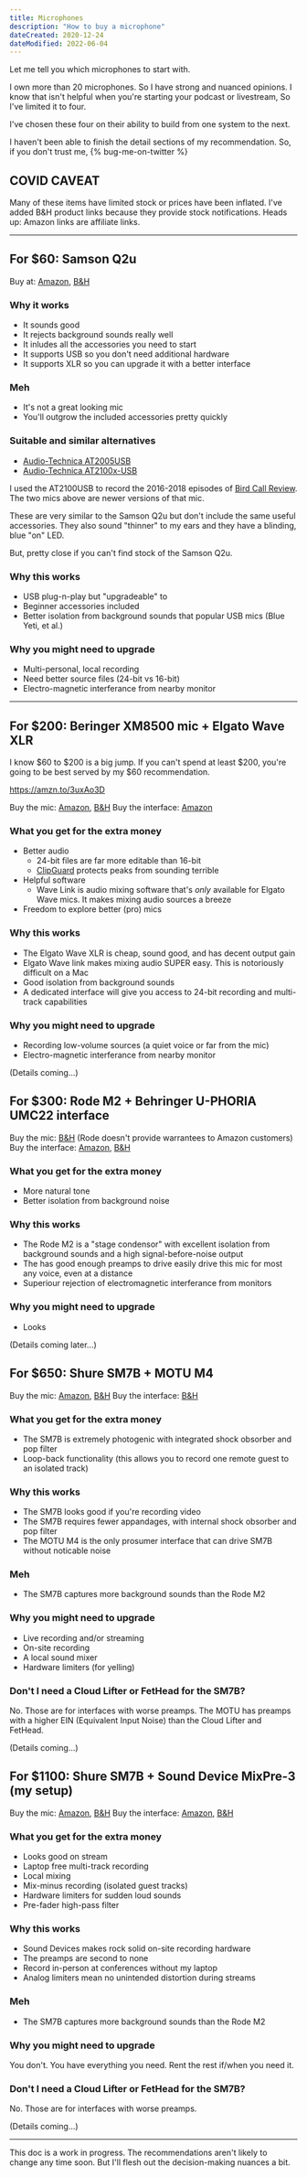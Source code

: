 ```yaml
---
title: Microphones
description: "How to buy a microphone"
dateCreated: 2020-12-24
dateModified: 2022-06-04
---
```


Let me tell you which microphones to start with.

I own more than 20 microphones.
So I have strong and nuanced opinions.
I know that isn't helpful when you're starting your podcast or livestream,
So I've limited it to four.

I've chosen these four on their ability to build from one system to the next.

I haven't been able to finish the detail sections of my recommendation.
So, if you don't trust me, {% bug-me-on-twitter %}

## COVID CAVEAT

Many of these items have limited stock or prices have been inflated.
I've added B&H product links because they provide stock notifications.
Heads up: Amazon links are affiliate links.

---

## For \$60: Samson Q2u

Buy at: [Amazon](https://amzn.to/2LlQjtX), [B&H](https://www.bhphotovideo.com/c/product/598772-REG/Samson_SAQ2UPK_Q2U_Handheld_Dynamic_Microphone.html)

### Why it works

- It sounds good
- It rejects background sounds really well
- It inludes all the accessories you need to start
- It supports USB so you don't need additional hardware
- It supports XLR so you can upgrade it with a better interface

### Meh

- It's not a great looking mic
- You'll outgrow the included accessories pretty quickly

### Suitable and similar alternatives

- [Audio-Technica AT2005USB](AT2005USB)
- [Audio-Technica AT2100x-USB](https://amzn.to/3dsCcz0)

I used the AT2100USB to record the 2016-2018 episodes of [Bird Call Review](http://birdcallreview.com).
The two mics above are newer versions of that mic.

These are very similar to the Samson Q2u but don't include the same useful accessories.
They also sound "thinner" to my ears and they have a blinding, blue "on" LED.

But, pretty close if you can't find stock of the Samson Q2u.

### Why this works

- USB plug-n-play but "upgradeable" to
- Beginner accessories included
- Better isolation from background sounds that popular USB mics (Blue Yeti, et al.)

### Why you might need to upgrade

- Multi-personal, local recording
- Need better source files (24-bit vs 16-bit)
- Electro-magnetic interferance from nearby monitor

---

## For \$200: Beringer XM8500 mic + Elgato Wave XLR

I know $60 to $200 is a big jump.
If you can't spend at least $200, you're going to be best served by my $60 recommendation.

https://amzn.to/3uxAo3D

Buy the mic: [Amazon](https://amzn.to/2YOFSqK), [B&H](https://www.bhphotovideo.com/c/product/215145-REG/Behringer_XM8500_XM8500_Dynamic_ULTRAVOICE.html)
Buy the interface: [Amazon](https://amzn.to/3uxAo3D)

### What you get for the extra money

- Better audio
  - 24-bit files are far more editable than 16-bit
  - [ClipGuard](https://help.elgato.com/hc/en-us/articles/360044558992-Elgato-Wave-3-Clipguard) protects peaks from sounding terrible
- Helpful software
  - Wave Link is audio mixing software that's _only_ available for Elgato Wave mics. It makes mixing audio sources a breeze
- Freedom to explore better (pro) mics

### Why this works

- The Elgato Wave XLR is cheap, sound good, and has decent output gain
- Elgato Wave link makes mixing audio SUPER easy. This is notoriously difficult on a Mac
- Good isolation from background sounds
- A dedicated interface will give you access to 24-bit recording and multi-track capabilities

### Why you might need to upgrade

- Recording low-volume sources (a quiet voice or far from the mic)
- Electro-magnetic interferance from nearby monitor

(Details coming...)

## For \$300: Rode M2 + Behringer U-PHORIA UMC22 interface

Buy the mic: [B&H](https://www.bhphotovideo.com/c/product/643205-REG/Rode_M2_M2_Professional_Condenser_Handheld.html/?ap=y&ap=y&smp=y&smp=y&lsft=BI%3A514&gclid=CjwKCAjw7-P1BRA2EiwAXoPWA-sPHgOOvIqS_JVRblPJFRuhLBqh21WPluLUPLeO2nH6qhCB6iisBxoCqlEQAvD_BwE) (Rode doesn't provide warrantees to Amazon customers)
Buy the interface: [Amazon](https://amzn.to/3bpeQcb), [B&H](https://www.bhphotovideo.com/c/product/1056157-REG/bugera_umc_22_u_phoria_umc22_2x2_usb.html)

### What you get for the extra money

- More natural tone
- Better isolation from background noise

### Why this works

- The Rode M2 is a "stage condensor" with excellent isolation from background sounds and a high signal-before-noise output
- The has good enough preamps to drive easily drive this mic for most any voice, even at a distance
- Superiour rejection of electromagnetic interferance from monitors

### Why you might need to upgrade

- Looks

(Details coming later...)

## For \$650: Shure SM7B + MOTU M4

Buy the mic: [Amazon](https://amzn.to/2Abpd6j), [B&H](https://www.bhphotovideo.com/c/product/225820-REG/Shure_SM7B_SM7B_Cardioid_Dynamic.html)
Buy the interface: [B&H](https://www.bhphotovideo.com/c/product/1514483-REG/motu_3140_m4_4x4_usb_c_audio.html)

### What you get for the extra money

- The SM7B is extremely photogenic with integrated shock obsorber and pop filter
- Loop-back functionality (this allows you to record one remote guest to an isolated track)

### Why this works

- The SM7B looks good if you're recording video
- The SM7B requires fewer appandages, with internal shock obsorber and pop filter
- The MOTU M4 is the only prosumer interface that can drive SM7B without noticable noise

### Meh

- The SM7B captures more background sounds than the Rode M2

### Why you might need to upgrade

- Live recording and/or streaming
- On-site recording
- A local sound mixer
- Hardware limiters (for yelling)

### Don't I need a Cloud Lifter or FetHead for the SM7B?

No.
Those are for interfaces with worse preamps.
The MOTU has preamps with a higher EIN (Equivalent Input Noise) than the Cloud Lifter and FetHead.

(Details coming...)

## For \$1100: Shure SM7B + Sound Device MixPre-3 (my setup)

Buy the mic: [Amazon](https://amzn.to/2Abpd6j), [B&H](https://www.bhphotovideo.com/c/product/225820-REG/Shure_SM7B_SM7B_Cardioid_Dynamic.html)
Buy the interface: [Amazon](https://amzn.to/2WNfwCL), [B&H](https://www.bhphotovideo.com/c/product/1503004-REG/sound_devices_mixpre_3_ii_3_channel.html)

### What you get for the extra money

- Looks good on stream
- Laptop free multi-track recording
- Local mixing
- Mix-minus recording (isolated guest tracks)
- Hardware limiters for sudden loud sounds
- Pre-fader high-pass filter

### Why this works

- Sound Devices makes rock solid on-site recording hardware
- The preamps are second to none
- Record in-person at conferences without my laptop
- Analog limiters mean no unintended distortion during streams

### Meh

- The SM7B captures more background sounds than the Rode M2

### Why you might need to upgrade

You don't.
You have everything you need.
Rent the rest if/when you need it.

### Don't I need a Cloud Lifter or FetHead for the SM7B?

No.
Those are for interfaces with worse preamps.

(Details coming...)

---

This doc is a work in progress.
The recommendations aren't likely to change any time soon.
But I'll flesh out the decision-making nuances a bit.
